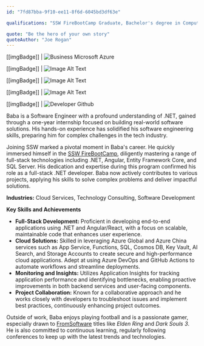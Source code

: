 ```yaml
---
id: "7fd87bba-9f10-ee11-8f6d-6045bd3df63e"

qualifications: "SSW FireBootCamp Graduate, Bachelor's degree in Computer Science and Technology"

quote: "Be the hero of your own story"
quoteAuthor: "Joe Rogan"
---
```


[[imgBadge]]
| ![Business Microsoft Azure](../badges/Business-microsoft-azure.png)

[[imgBadge]]
| ![Image Alt Text](../badges/Developer-angular.png)

[[imgBadge]]
| ![Image Alt Text](../badges/Developer-dotnet-core.png)

[[imgBadge]]
| ![Image Alt Text](../badges/Developer-c-sharp.png)

[[imgBadge]]
| ![Developer Github](../badges/Developer-github.png)

Baba is a Software Engineer with a profound understanding of .NET, gained through a one-year internship focused on building real-world software solutions. His hands-on experience has solidified his software engineering skills, preparing him for complex challenges in the tech industry.

Joining SSW marked a pivotal moment in Baba's career. He quickly immersed himself in the [SSW FireBootCamp](https://firebootcamp.com/), diligently mastering a range of full-stack technologies including .NET, Angular, Entity Framework Core, and SQL Server. His dedication and expertise during this program confirmed his role as a full-stack .NET developer. Baba now actively contributes to various projects, applying his skills to solve complex problems and deliver impactful solutions.

**Industries:** Cloud Services, Technology Consulting, Software Development

**Key Skills and Achievements**

- **Full-Stack Development:** Proficient in developing end-to-end applications using .NET and Angular/React, with a focus on scalable, maintainable code that enhances user experience.
- **Cloud Solutions:** Skilled in leveraging Azure Global and Azure China services such as App Service, Functions, SQL, Cosmos DB, Key Vault, AI Search, and Storage Accounts to create secure and high-performance cloud applications. Adept at using Azure DevOps and GitHub Actions to automate workflows and streamline deployments.
- **Monitoring and Insights:** Utilizes Application Insights for tracking application performance and identifying bottlenecks, enabling proactive improvements in both backend services and user-facing components.
- **Project Collaboration:** Known for a collaborative approach and he works closely with developers to troubleshoot issues and implement best practices, continuously enhancing project outcomes.

Outside of work, Baba enjoys playing football and is a passionate gamer, especially drawn to [FromSoftware](https://www.fromsoftware.jp/ww/) titles like _Elden Ring_ and _Dark Souls 3_. He is also committed to continuous learning, regularly following conferences to keep up with the latest trends and technologies.

